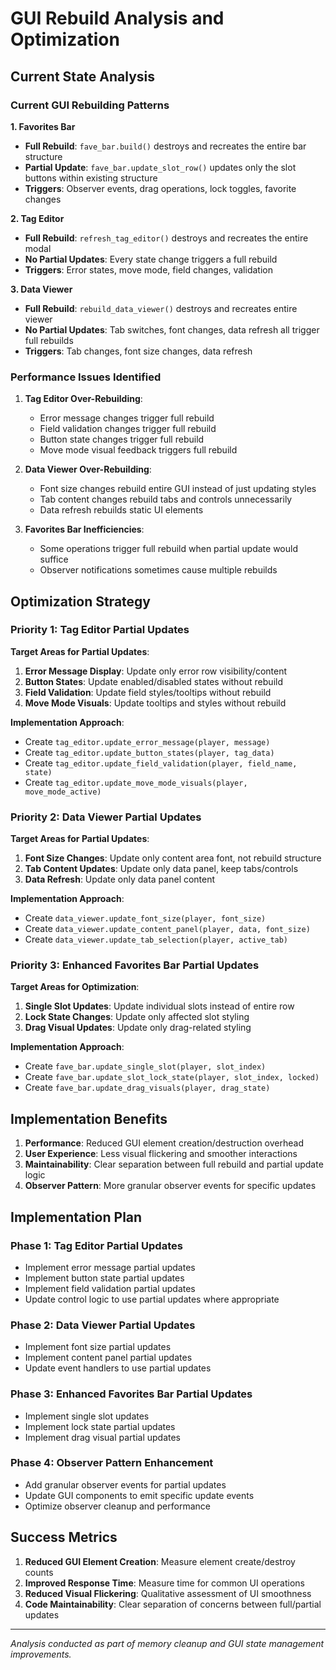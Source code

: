 # GUI Rebuild Analysis and Optimization

## Current State Analysis

### Current GUI Rebuilding Patterns

**1. Favorites Bar**
- **Full Rebuild**: `fave_bar.build()` destroys and recreates the entire bar structure
- **Partial Update**: `fave_bar.update_slot_row()` updates only the slot buttons within existing structure
- **Triggers**: Observer events, drag operations, lock toggles, favorite changes

**2. Tag Editor**
- **Full Rebuild**: `refresh_tag_editor()` destroys and recreates the entire modal
- **No Partial Updates**: Every state change triggers a full rebuild
- **Triggers**: Error states, move mode, field changes, validation

**3. Data Viewer**
- **Full Rebuild**: `rebuild_data_viewer()` destroys and recreates entire viewer
- **No Partial Updates**: Tab switches, font changes, data refresh all trigger full rebuilds
- **Triggers**: Tab changes, font size changes, data refresh

### Performance Issues Identified

1. **Tag Editor Over-Rebuilding**:
   - Error message changes trigger full rebuild
   - Field validation changes trigger full rebuild
   - Button state changes trigger full rebuild
   - Move mode visual feedback triggers full rebuild

2. **Data Viewer Over-Rebuilding**:
   - Font size changes rebuild entire GUI instead of just updating styles
   - Tab content changes rebuild tabs and controls unnecessarily
   - Data refresh rebuilds static UI elements

3. **Favorites Bar Inefficiencies**:
   - Some operations trigger full rebuild when partial update would suffice
   - Observer notifications sometimes cause multiple rebuilds

## Optimization Strategy

### Priority 1: Tag Editor Partial Updates

**Target Areas for Partial Updates**:
1. **Error Message Display**: Update only error row visibility/content
2. **Button States**: Update enabled/disabled states without rebuild
3. **Field Validation**: Update field styles/tooltips without rebuild
4. **Move Mode Visuals**: Update tooltips and styles without rebuild

**Implementation Approach**:
- Create `tag_editor.update_error_message(player, message)`
- Create `tag_editor.update_button_states(player, tag_data)`
- Create `tag_editor.update_field_validation(player, field_name, state)`
- Create `tag_editor.update_move_mode_visuals(player, move_mode_active)`

### Priority 2: Data Viewer Partial Updates

**Target Areas for Partial Updates**:
1. **Font Size Changes**: Update only content area font, not rebuild structure
2. **Tab Content Updates**: Update only data panel, keep tabs/controls
3. **Data Refresh**: Update only data panel content

**Implementation Approach**:
- Create `data_viewer.update_font_size(player, font_size)`
- Create `data_viewer.update_content_panel(player, data, font_size)`
- Create `data_viewer.update_tab_selection(player, active_tab)`

### Priority 3: Enhanced Favorites Bar Partial Updates

**Target Areas for Optimization**:
1. **Single Slot Updates**: Update individual slots instead of entire row
2. **Lock State Changes**: Update only affected slot styling
3. **Drag Visual Updates**: Update only drag-related styling

**Implementation Approach**:
- Create `fave_bar.update_single_slot(player, slot_index)`
- Create `fave_bar.update_slot_lock_state(player, slot_index, locked)`
- Create `fave_bar.update_drag_visuals(player, drag_state)`

## Implementation Benefits

1. **Performance**: Reduced GUI element creation/destruction overhead
2. **User Experience**: Less visual flickering and smoother interactions
3. **Maintainability**: Clear separation between full rebuild and partial update logic
4. **Observer Pattern**: More granular observer events for specific updates

## Implementation Plan

### Phase 1: Tag Editor Partial Updates
- Implement error message partial updates
- Implement button state partial updates
- Implement field validation partial updates
- Update control logic to use partial updates where appropriate

### Phase 2: Data Viewer Partial Updates  
- Implement font size partial updates
- Implement content panel partial updates
- Update event handlers to use partial updates

### Phase 3: Enhanced Favorites Bar Partial Updates
- Implement single slot updates
- Implement lock state partial updates
- Implement drag visual partial updates

### Phase 4: Observer Pattern Enhancement
- Add granular observer events for partial updates
- Update GUI components to emit specific update events
- Optimize observer cleanup and performance

## Success Metrics

1. **Reduced GUI Element Creation**: Measure element create/destroy counts
2. **Improved Response Time**: Measure time for common UI operations
3. **Reduced Visual Flickering**: Qualitative assessment of UI smoothness
4. **Code Maintainability**: Clear separation of concerns between full/partial updates

---

*Analysis conducted as part of memory cleanup and GUI state management improvements.*
